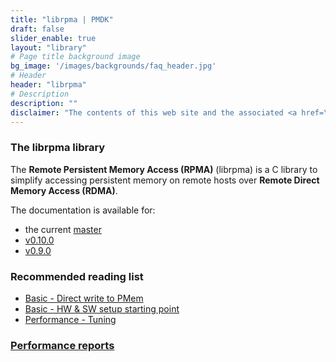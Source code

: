 ```yaml
---
title: "librpma | PMDK"
draft: false
slider_enable: true
layout: "library"
# Page title background image
bg_image: '/images/backgrounds/faq_header.jpg'
# Header
header: "librpma"
# Description
description: ""
disclaimer: "The contents of this web site and the associated <a href=\"https://github.com/pmem\">GitHub repositories</a> are BSD-licensed open source."
---
```


### The librpma library

The **Remote Persistent Memory Access (RPMA)** (librpma) is a C library to simplify accessing persistent memory on remote hosts over **Remote Direct Memory Access (RDMA)**.

The documentation is available for:

* the current [master](https://github.com/pmem/rpma/tree/man-pages/manpages/master)
* [v0.10.0](https://github.com/pmem/rpma/tree/man-pages/manpages/v0.10.0)
* [v0.9.0](https://github.com/pmem/rpma/tree/man-pages/manpages/v0.9.0)

### Recommended reading list

* [Basic - Direct write to PMem](/rpma/documentation/basic-direct-write-to-pmem)
* [Basic - HW & SW setup starting point](/rpma/documentation/basic-hw_sw_setup_starting_point)
* [Performance - Tuning](/rpma/documentation/perf-tuning)

### <a href="/rpma/reports">Performance reports</a>